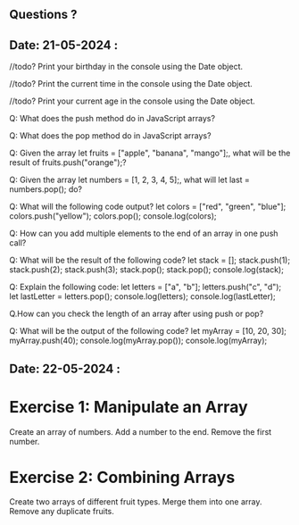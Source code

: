 ## Questions ?
## Date: 21-05-2024 :
//todo? Print your birthday in the console using the Date object.

//todo? Print the current time in the console using the Date object.

//todo? Print your current age in the console using the Date object.

Q: What does the push method do in JavaScript arrays?

Q: What does the pop method do in JavaScript arrays?

Q: Given the array let fruits = ["apple", "banana", "mango"];, what will be the result of fruits.push("orange");?

Q: Given the array let numbers = [1, 2, 3, 4, 5];, what will let last = numbers.pop(); do?

Q: What will the following code output?
let colors = ["red", "green", "blue"];
colors.push("yellow");
colors.pop();
console.log(colors);


Q: How can you add multiple elements to the end of an array in one push call?

Q: What will be the result of the following code?
let stack = [];
stack.push(1);
stack.push(2);
stack.push(3);
stack.pop();
stack.pop();
console.log(stack);

Q: Explain the following code:
let letters = ["a", "b"];
letters.push("c", "d");
let lastLetter = letters.pop();
console.log(letters);
console.log(lastLetter);

Q.How can you check the length of an array after using push or pop?

Q: What will be the output of the following code?
let myArray = [10, 20, 30];
myArray.push(40);
console.log(myArray.pop());
console.log(myArray);

## Date: 22-05-2024 :
# Exercise 1: Manipulate an Array

Create an array of numbers.
Add a number to the end.
Remove the first number.
# Exercise 2: Combining Arrays

Create two arrays of different fruit types.
Merge them into one array.
Remove any duplicate fruits.